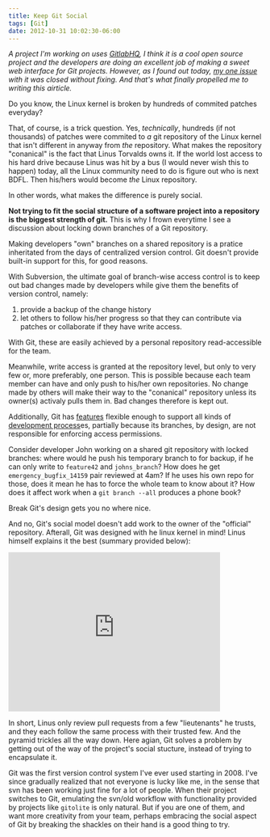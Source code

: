 ```yaml
---
title: Keep Git Social
tags: [Git]
date: 2012-10-31 10:02:30-06:00
---
```


*A project I'm working on uses [GitlabHQ][4], I think it is a cool open source
project and the developers are doing an excellent job of making a sweet web
interface for Git projects. However, as I found out today, [my one issue][1]
with it was closed without fixing. And that's what finally propelled me to
writing this airticle.*

Do you know, the Linux kernel is broken by hundreds of commited patches
everyday?

That, of course, is a trick question. Yes, *technically*, hundreds (if not
thousands) of patches were commited to *a* git repository of the Linux kernel
that isn't different in anyway from *the* repository. What makes the
repository "conanical" is the fact that Linus Torvalds owns it. If the world
lost access to his hard drive because Linus was hit by a bus (I would never
wish this to happen) today, all the Linux community need to do is figure out
who is next BDFL. Then his/hers would become *the* Linux repository.

In other words, what makes the difference is purely social.

**Not trying to fit the social structure of a software project into a
repository is the biggest strength of git.** This is why I frown everytime
I see a discussion about locking down branches of a Git repository.

Making developers "own" branches on a shared repository is a pratice
inheritated from the days of centralized version control. Git doesn't provide
built-in support for this, for good reasons.

With Subversion, the ultimate goal of branch-wise access control is to keep
out
bad changes made by developers while give them the benefits of version
control, namely:

1.  provide a backup of the change history
2.  let others to follow his/her progress so that they can contribute via
    patches or collaborate if they have write access.

With Git, these are easily achieved by a personal repository read-accessible
for the team.

Meanwhile, write access is granted at the repository level, but only to very
few or, more preferably, one person. This is possible because each team member
can have and only push to his/her own repositories. No change made by others
will make their way to the "conanical" repository unless its owner(s) activaly
pulls them in. Bad changes therefore is kept out.

Additionally, Git has [features][2] flexible enough to support all kinds of
[development process][3]es, partially because its branches, by design, are not
responsible for enforcing access permissions.

Consider developer John working on a shared git repository with locked
branches: where would he push his temporary branch to for backup, if he can
only write to `feature42` and `johns_branch`? How does he get
`emergency_bugfix_14159` pair reviewed at 4am? If he uses his own repo for
those, does it mean he has to force the whole team to know about it?  How does
it affect work when a `git branch --all` produces a phone book?

Break Git's design gets you no where nice.

And no, Git's social model doesn't add work to the owner of the "official"
repository. Afterall, Git was designed with he linux kernel in mind!  Linus
himself explains it the best (summary provided below):

<iframe width="420" height="315"
src="http://www.youtube.com/embed/4XpnKHJAok8" frameborder="0"
allowfullscreen></iframe>

In short, Linus only review pull requests from a few "lieutenants" he trusts,
and they each follow the same process with their trusted few.  And the pyramid
trickles all the way down. Here agian, Git solves a problem by getting out of
the way of the project's social stucture, instead of trying to encapsulate it.

Git was the first version control system I've ever used starting in 2008.
I've since gradually realized that not everyone is lucky like me, in the sense
that svn has been working just fine for a lot of people. When their project
switches to Git, emulating the svn/old workflow with functionality provided by
projects like `gitolite` is only natural. But if you are one of them, and want
more creativity from your team, perhaps embracing the social aspect of Git by
breaking the shackles on their hand is a good thing to try.


[1]: https://github.com/gitlabhq/gitlabhq/issues/1298 "Gitlab Issue: Closed"
[2]: http://git-scm.com/book/en/Git-Branching
[3]: http://nvie.com/posts/a-successful-git-branching-model
[4]: http://gitlabhq.com


